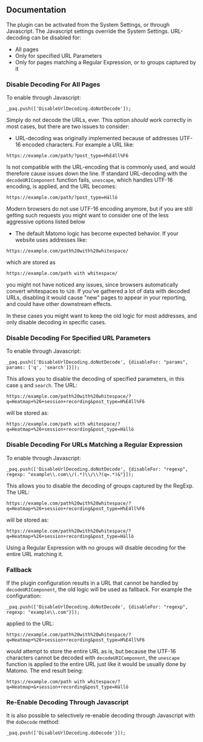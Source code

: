 ## Documentation

The plugin can be activated from the System Settings, or through Javascript. The Javascript settings override the System
Settings. URL-decoding can be disabled for:

- All pages
- Only for specified URL Parameters
- Only for pages matching a Regular Expression, or to groups captured by it

### Disable Decoding For All Pages

To enable through Javascript:

```
_paq.push(['DisableUrlDecoding.doNotDecode']);
```

Simply do not decode the URLs, ever. This option *should* work correctly in most cases, but there are two issues to
consider:

- URL-decoding was originally implemented because of addresses UTF-16 encoded characters. For example a URL like:

```
https://example.com/path/?post_type=H%E4ll%F6
```

Is not compatible with the URL-encoding that is commonly used, and would therefore cause issues down the line. If
standard URL-decoding with the `decodeURIComponent` function fails, `unescape`, which handles UTF-16 encoding, is
applied, and the URL becomes:

```
https://example.com/path/?post_type=Hällö
```

Modern browsers do not use UTF-16 encoding anymore, but if you are still getting such requests you might want to
consider one of the less aggressive options listed below

- The default Matomo logic has become expected behavior. If your website uses addresses like:

```
https://example.com/path%20with%20whitespace/
```

which are stored as

```
https://example.com/path with whitespace/
```

you might not have noticed any issues, since browsers automatically convert whitespaces to `%20`. If you've gathered a
lot of data with decoded URLs, disabling it would cause "new" pages to appear in your reporting, and could have
other downstream effects.

In these cases you might want to keep the old logic for most addresses, and only disable decoding in specific
cases.

### Disable Decoding For Specified URL Parameters

To enable through Javascript:

```
_paq.push(['DisableUrlDecoding.doNotDecode', {disableFor: "params", params: ['q', 'search']}]);
```

This allows you to disable the decoding of specified parameters, in this case `q` and `search`. The URL:

```
https://example.com/path%20with%20whitespace/?q=Heatmap+%26+session+recording&post_type=H%E4ll%F6
```

will be stored as:

```
https://example.com/path with whitespace/?q=Heatmap+%26+session+recording&post_type=Hällö
```

### Disable Decoding For URLs Matching a Regular Expression

To enable through Javascript:

```
_paq.push(['DisableUrlDecoding.doNotDecode', {disableFor: "regexp", regexp: "example\\.com\\/(.*)\\/\\?(q=.*)&"}]);
```

This allows you to disable the decoding of groups captured by the RegExp. The URL:

```
https://example.com/path%20with%20whitespace/?q=Heatmap+%26+session+recording&post_type=H%E4ll%F6
```

will be stored as:

```
https://example.com/path%20with%20whitespace/?q=Heatmap+%26+session+recording&post_type=Hällö
```

Using a Regular Expression with no groups will disable decoding for the entire URL matching it.

### Fallback

If the plugin configuration results in a URL that cannot be handled by `decodeURIComponent`, the old logic will be used
as fallback. For example the configuration:

```
_paq.push(['DisableUrlDecoding.doNotDecode', {disableFor: "regexp", regexp: "example\\.com"}]);
```

applied to the URL:

```
https://example.com/path%20with%20whitespace/?q=Heatmap+%26+session+recording&post_type=H%E4ll%F6
```

would attempt to store the entire URL as is, but because the UTF-16 characters cannot be decoded
with `decodeURIComponent`, the `unescape` function is applied to the entire URL just like it would be usually done by
Matomo. The end result being:

```
https://example.com/path with whitespace/?q=Heatmap+&+session+recording&post_type=Hällö
```

### Re-Enable Decoding Through Javascript

It is also possible to selectively re-enable decoding through Javascript with the `doDecode` method:

```
_paq.push(['DisableUrlDecoding.doDecode'}]);
```